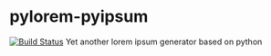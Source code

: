 pylorem-pyipsum
===============
[![Build Status](https://travis-ci.org/rabbiabram-develop/pylorem-pyipsum.png?branch=master)](https://travis-ci.org/rabbiabram-develop/pylorem-pyipsum)
Yet another lorem ipsum generator based on python

